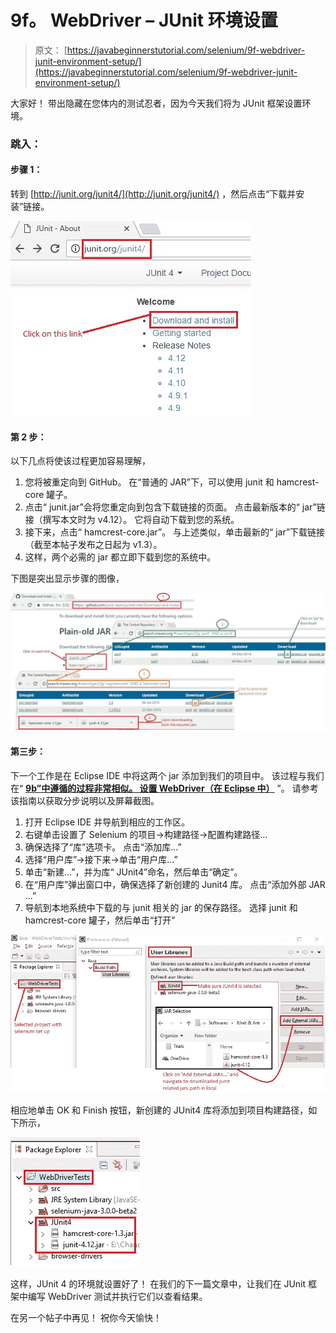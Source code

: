# 9f。 WebDriver – JUnit 环境设置

> 原文： [https://javabeginnerstutorial.com/selenium/9f-webdriver-junit-environment-setup/](https://javabeginnerstutorial.com/selenium/9f-webdriver-junit-environment-setup/)

大家好！ 带出隐藏在您体内的测试忍者，因为今天我们将为 JUnit 框架设置环境。

### 跳入：

#### 步骤 1：

转到 [http://junit.org/junit4/](http://junit.org/junit4/) ，然后点击“下载并安装”链接。

![Junit download link](img/2ebeaa310c0820cf2a30387c19b8deca.png)

#### 第 2 步：

以下几点将使该过程更加容易理解，

1.  您将被重定向到 GitHub。 在“普通的 JAR”下，可以使用 junit 和 hamcrest-core 罐子。
2.  点击“ junit.jar”会将您重定向到包含下载链接的页面。 点击最新版本的“ jar”链接（撰写本文时为 v4.12）。 它将自动下载到您的系统。
3.  接下来，点击“ hamcrest-core.jar”。 与上述类似，单击最新的“ jar”下载链接（截至本帖子发布之日起为 v1.3）。
4.  这样，两个必需的 jar 都立即下载到您的系统中。

下图是突出显示步骤的图像，

![Junit github download](img/7005b00c271ea16c61aabcaf3bc4aca4.png)

#### 第三步：

下一个工作是在 Eclipse IDE 中将这两个 jar 添加到我们的项目中。 该过程与我们在“ [**9b”中遵循的过程非常相似。 设置 WebDriver（在 Eclipse 中）**](https://javabeginnerstutorial.com/selenium/9b-webdriver-eclipse-setup/) ”。 请参考该指南以获取分步说明以及屏幕截图。

1.  打开 Eclipse IDE 并导航到相应的工作区。
2.  右键单击设置了 Selenium 的项目->构建路径->配置构建路径…
3.  确保选择了“库”选项卡。 点击“添加库...”
4.  选择“用户库”->接下来->单击“用户库...”
5.  单击“新建...”，并为库“ JUnit4”命名，然后单击“确定”。
6.  在“用户库”弹出窗口中，确保选择了新创建的 Junit4 库。 点击“添加外部 JAR ...”
7.  导航到本地系统中下载的与 junit 相关的 jar 的保存路径。 选择 junit 和 hamcrest-core 罐子，然后单击“打开”

![Junit user library](img/5318192c9c52bb98d287d05ae4b99628.png)

相应地单击 OK 和 Finish 按钮，新创建的 JUnit4 库将添加到项目构建路径，如下所示，

![Junit jars added](img/5fce1a98eaa6e98717f5e7813ae4307d.png)    

这样，JUnit 4 的环境就设置好了！ 在我们的下一篇文章中，让我们在 JUnit 框架中编写 WebDriver 测试并执行它们以查看结果。

在另一个帖子中再见！ 祝你今天愉快！

